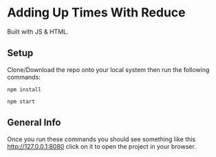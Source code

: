 # Adding Up Times With Reduce
Built with JS & HTML.

## Setup
Clone/Download the repo onto your local system then run the following commands:
```
npm install
```
```
npm start
```

## General Info
Once you run these commands you should see something like this http://127.0.0.1:8080 click on it to open the project in your browser.
